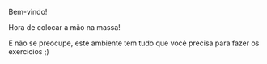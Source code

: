 Bem-vindo! 

Hora de colocar a mão na massa!

E não se preocupe, este ambiente tem tudo que você precisa para fazer os exercícios ;)

